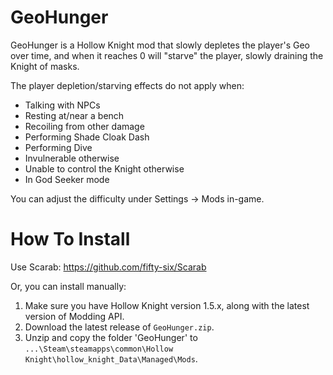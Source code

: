 # GeoHunger

GeoHunger is a Hollow Knight mod that slowly depletes the player's Geo over time, and when it reaches 0 will "starve" the player, slowly draining the Knight of masks.

The player depletion/starving effects do not apply when:
- Talking with NPCs
- Resting at/near a bench
- Recoiling from other damage
- Performing Shade Cloak Dash
- Performing Dive
- Invulnerable otherwise
- Unable to control the Knight otherwise
- In God Seeker mode

You can adjust the difficulty under Settings -> Mods in-game.

# How To Install
Use Scarab: https://github.com/fifty-six/Scarab

Or, you can install manually:
1. Make sure you have Hollow Knight version 1.5.x, along with the latest version of Modding API.
2. Download the latest release of `GeoHunger.zip`.
3. Unzip and copy the folder 'GeoHunger' to `...\Steam\steamapps\common\Hollow Knight\hollow_knight_Data\Managed\Mods`.
